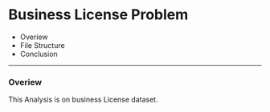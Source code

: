 # Business License Problem

* Overiew
* File Structure
* Conclusion

------------------------------------------------------------------------------------------------------------------------------------

### Overiew

This Analysis is on business License dataset.

